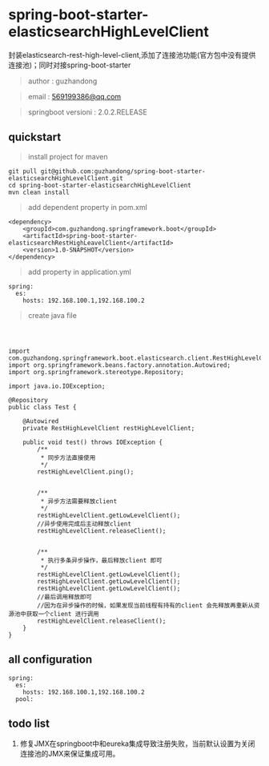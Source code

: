 # spring-boot-starter-elasticsearchHighLevelClient

封装elasticsearch-rest-high-level-client,添加了连接池功能(官方包中没有提供连接池)；同时对接spring-boot-starter

> author : guzhandong  

> email : 569199386@qq.com

> springboot versioni : 2.0.2.RELEASE




## quickstart

> install project for maven
```
git pull git@github.com:guzhandong/spring-boot-starter-elasticsearchHighLevelClient.git
cd spring-boot-starter-elasticsearchHighLevelClient
mvn clean install
```


> add dependent property in pom.xml

```
<dependency>
    <groupId>com.guzhandong.springframework.boot</groupId>
    <artifactId>spring-boot-starter-elasticsearchRestHighLeavelClient</artifactId>
    <version>1.0-SNAPSHOT</version>
</dependency>

```


> add property in application.yml


```
spring:
  es:
    hosts: 192.168.100.1,192.168.100.2

```




> create java file



```



import com.guzhandong.springframework.boot.elasticsearch.client.RestHighLevelClient;
import org.springframework.beans.factory.annotation.Autowired;
import org.springframework.stereotype.Repository;

import java.io.IOException;

@Repository
public class Test {

    @Autowired
    private RestHighLevelClient restHighLevelClient;

    public void test() throws IOException {
        /**
         * 同步方法直接使用
         */
        restHighLevelClient.ping();


        /**
         * 异步方法需要释放client
         */
        restHighLevelClient.getLowLevelClient();
        //异步使用完成后主动释放client
        restHighLevelClient.releaseClient();


        /**
         * 执行多条异步操作，最后释放client 即可
         */
        restHighLevelClient.getLowLevelClient();
        restHighLevelClient.getLowLevelClient();
        restHighLevelClient.getLowLevelClient();
        //最后调用释放即可
        //因为在异步操作的时候，如果发现当前线程有持有的client 会先释放再重新从资源池中获取一个client 进行调用
        restHighLevelClient.releaseClient();
    }
}

```



## all configuration
```
spring:
  es:
    hosts: 192.168.100.1,192.168.100.2
  pool:

```

## todo list

1. 修复JMX在springboot中和eureka集成导致注册失败，当前默认设置为关闭连接池的JMX来保证集成可用。
